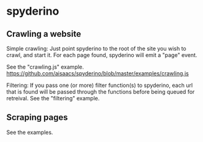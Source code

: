 # spyderino


Crawling a website
------------------

Simple crawling: Just point spyderino to the root of the site you wish to crawl, and start it. 
For each page found, spyderino will emit a "page" event. 

See the "crawling.js" example. https://github.com/aisaacs/spyderino/blob/master/examples/crawling.js

Filtering: If you pass one (or more) filter function(s) to spyderino, each url that is found will be passed through the functions before being queued for retreival. See the "filtering" example. 

Scraping pages
--------------

See the examples. 
